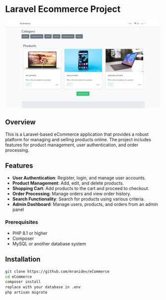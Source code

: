 # Laravel Ecommerce Project
![Laravel Ecommerce](https://github.com/mranidev/eCommerce/raw/main/screenshot.png?raw=true)

## Overview

This is a Laravel-based eCommerce application that provides a robust platform for managing and selling products online. The project includes features for product management, user authentication, and order processing.

## Features

- **User Authentication**: Register, login, and manage user accounts.
- **Product Management**: Add, edit, and delete products.
- **Shopping Cart**: Add products to the cart and proceed to checkout.
- **Order Processing**: Manage orders and view order history.
- **Search Functionality**: Search for products using various criteria.
- **Admin Dashboard**: Manage users, products, and orders from an admin panel



### Prerequisites

- PHP 8.1 or higher
- Composer
- MySQL or another database system

## Installation

```bash
git clone https://github.com/mranidev/eCommerce
cd eCommerce
composer install
replace with your database in .env 
php artisan migrate
```
